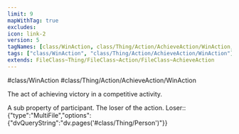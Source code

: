 ```yaml
---
limit: 9
mapWithTag: true
excludes:
icon: link-2
version: 5
tagNames: [class/WinAction, class/Thing/Action/AchieveAction/WinAction, schema-org/WinAction]
tags: ["class/WinAction", "class/Thing/Action/AchieveAction/WinAction"]
extends: FileClass~Thing/FileClass~Action/FileClass~AchieveAction
---
```


#class/WinAction
#class/Thing/Action/AchieveAction/WinAction


The act of achieving victory in a competitive activity.


A sub property of participant. The loser of the action.
Loser:: {"type":"MultiFile","options":{"dvQueryString":"dv.pages('#class/Thing/Person')"}}
